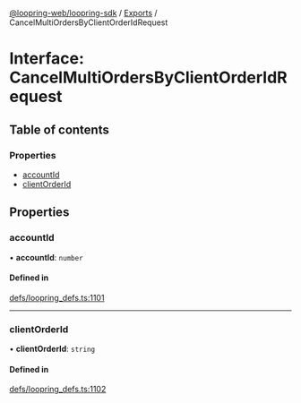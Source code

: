 [@loopring-web/loopring-sdk](../README.md) / [Exports](../modules.md) / CancelMultiOrdersByClientOrderIdRequest

# Interface: CancelMultiOrdersByClientOrderIdRequest

## Table of contents

### Properties

- [accountId](CancelMultiOrdersByClientOrderIdRequest.md#accountid)
- [clientOrderId](CancelMultiOrdersByClientOrderIdRequest.md#clientorderid)

## Properties

### accountId

• **accountId**: `number`

#### Defined in

[defs/loopring_defs.ts:1101](https://github.com/Loopring/loopring_sdk/blob/acbd5a2/src/defs/loopring_defs.ts#L1101)

___

### clientOrderId

• **clientOrderId**: `string`

#### Defined in

[defs/loopring_defs.ts:1102](https://github.com/Loopring/loopring_sdk/blob/acbd5a2/src/defs/loopring_defs.ts#L1102)

